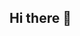 ## Hi there 👋

<!--
**AbdulrahmanAhmeed/AbdulrahmanAhmeed** is a ✨ _special_ ✨ repository because its `README.md` (this file) appears on your GitHub profile.

Here are some ideas to get you started:

🔹 **.NET Developer** | Passionate about building scalable and efficient applications.

🔹 Experienced in:
- C#
- ASP.NET Core
- Entity Framework
- Azure Cloud Services
- SQL Server

🔹 Currently exploring:
- Microservices architecture
- Blazor for web development
- Modern frontend frameworks (React, Angular)

🔹 Open-source contributor | Continuous learner | Always looking for new challenges

🔹 [LinkedIn](https://linkedin.com/in/yourprofile) | [Portfolio](https://yourportfolio.com) | [Blog](https://yourblog.com)

-->
